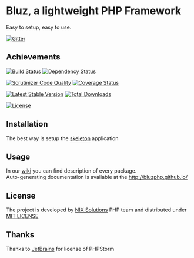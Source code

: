Bluz, a lightweight PHP Framework
=================================
Easy to setup, easy to use.

[![Gitter](https://badges.gitter.im/Join%20Chat.svg)](https://gitter.im/bluzphp/main)

## Achievements

[![Build Status](https://secure.travis-ci.org/bluzphp/framework.png?branch=master)](https://travis-ci.org/bluzphp/framework)
[![Dependency Status](https://www.versioneye.com/php/bluzphp:framework/badge.png)](https://www.versioneye.com/php/bluzphp:framework)

[![Scrutinizer Code Quality](https://scrutinizer-ci.com/g/bluzphp/framework/badges/quality-score.png?s=4fb36e6e0c742699777d2586ed14a0063a55ca62)](https://scrutinizer-ci.com/g/bluzphp/framework/)
[![Coverage Status](https://coveralls.io/repos/bluzphp/framework/badge.png?branch=master)](https://coveralls.io/r/bluzphp/framework?branch=master)

[![Latest Stable Version](https://poser.pugx.org/bluzphp/framework/v/stable.png)](https://packagist.org/packages/bluzphp/framework)
[![Total Downloads](https://poser.pugx.org/bluzphp/framework/downloads.png)](https://packagist.org/packages/bluzphp/framework)

[![License](https://poser.pugx.org/bluzphp/framework/license.svg)](https://packagist.org/packages/bluzphp/framework)

## Installation

The best way is setup the [skeleton][1] application

## Usage

In our [wiki][2] you can find description of every package.  
Auto-generating documentation is available at the http://bluzphp.github.io/

## License

The project is developed by [NIX Solutions][3] PHP team and distributed under [MIT LICENSE][4]

## Thanks

Thanks to [JetBrains][5] for license of PHPStorm

[1]: https://github.com/bluzphp/skeleton
[2]: https://github.com/bluzphp/framework/wiki
[3]: http://nixsolutions.com
[4]: https://raw.github.com/bluzphp/framework/master/LICENSE.md
[5]: https://www.jetbrains.com/
